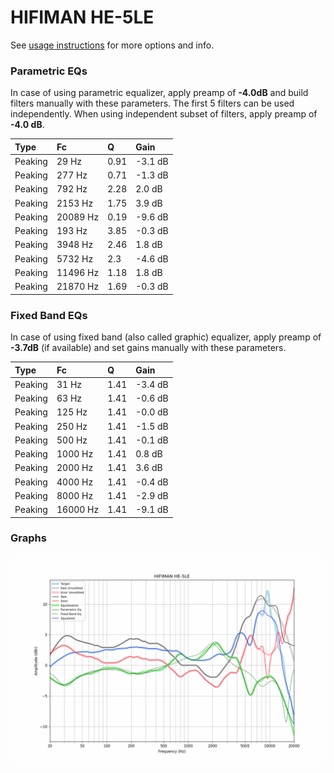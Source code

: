 # HIFIMAN HE-5LE
See [usage instructions](https://github.com/jaakkopasanen/AutoEq#usage) for more options and info.

### Parametric EQs
In case of using parametric equalizer, apply preamp of **-4.0dB** and build filters manually
with these parameters. The first 5 filters can be used independently.
When using independent subset of filters, apply preamp of **-4.0 dB**.

| Type    | Fc       |    Q | Gain    |
|:--------|:---------|:-----|:--------|
| Peaking | 29 Hz    | 0.91 | -3.1 dB |
| Peaking | 277 Hz   | 0.71 | -1.3 dB |
| Peaking | 792 Hz   | 2.28 | 2.0 dB  |
| Peaking | 2153 Hz  | 1.75 | 3.9 dB  |
| Peaking | 20089 Hz | 0.19 | -9.6 dB |
| Peaking | 193 Hz   | 3.85 | -0.3 dB |
| Peaking | 3948 Hz  | 2.46 | 1.8 dB  |
| Peaking | 5732 Hz  | 2.3  | -4.6 dB |
| Peaking | 11496 Hz | 1.18 | 1.8 dB  |
| Peaking | 21870 Hz | 1.69 | -0.3 dB |

### Fixed Band EQs
In case of using fixed band (also called graphic) equalizer, apply preamp of **-3.7dB**
(if available) and set gains manually with these parameters.

| Type    | Fc       |    Q | Gain    |
|:--------|:---------|:-----|:--------|
| Peaking | 31 Hz    | 1.41 | -3.4 dB |
| Peaking | 63 Hz    | 1.41 | -0.6 dB |
| Peaking | 125 Hz   | 1.41 | -0.0 dB |
| Peaking | 250 Hz   | 1.41 | -1.5 dB |
| Peaking | 500 Hz   | 1.41 | -0.1 dB |
| Peaking | 1000 Hz  | 1.41 | 0.8 dB  |
| Peaking | 2000 Hz  | 1.41 | 3.6 dB  |
| Peaking | 4000 Hz  | 1.41 | -0.4 dB |
| Peaking | 8000 Hz  | 1.41 | -2.9 dB |
| Peaking | 16000 Hz | 1.41 | -9.1 dB |

### Graphs
![](./HIFIMAN%20HE-5LE.png)